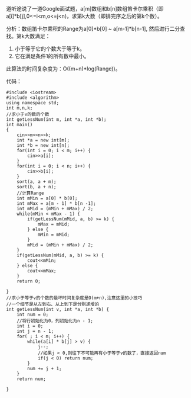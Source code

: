 道听途说了一道Google面试题，a[m]数组和b[n]数组笛卡尔乘积（即a[i]*b[j],0<=i<m,o<=j<n)，求第k大数（即排完序之后的第k个数）。

分析：数组笛卡尔乘积的Range为a[0]*b[0] ~ a[m-1]*b[n-1], 然后进行二分查找。第k大数满足：

1. 小于等于它的个数大于等于k。
2. 它在满足条件1的所有数中最小。

此算法的时间复杂度为：O((m+n)*log(Range))。

代码：

    #include <iostream>
	#include <algorithm>
	using namespace std;
	int m,n,k;
	//求小于v的数的个数
	int getLessNum(int m, int *a, int *b);
	int main()
	{
	    cin>>m>>n>>k;
	    int *a = new int[m];
	    int *b = new int[n];
	    for(int i = 0; i < m; i++) {
	        cin>>a[i];
	    }
	    for(int i = 0; i < n; i++) {
	        cin>>b[i];
	    }
	    sort(a, a + m);
	    sort(b, a + n);
	    //计算Range
	    int mMin = a[0] * b[0];
	    int mMax = a[m - 1] * b[n -1];
	    int mMid = (mMin + mMax) / 2;
	    while(mMin < mMax - 1) {
	        if(getLessNum(mMid, a, b) >= k) {
	            mMax = mMid;
	        } else {
	            mMin = mMid;
	        }
	        mMid = (mMin + mMax) / 2;
	    }
	    if(getLessNum(mMid, a, b) >= k) {
	        cout<<mMin;
	    } else {
	        cout<<mMax;
	    }
	    return 0;
	
	}
	//求小于等于v的个数的最坏时间复杂度是O(m+n),注意这里的小技巧
	//一个细节是从左到右、从上到下是分别递增的
	int getLessNum(int v, int *a, int *b) {
	    int num = 0;
	    //将行初始化为0，列初始化为n - 1;
	    int i = 0;
	    int j = n - 1;
	    for( ; i < m; i++) {
	        while(a[i] * b[j] > v) {
	            j--;
	            //如果j < 0,则往下不可能再有小于等于v的数了，直接返回num
	            if(j < 0) return num;
	        }
	        num += j + 1;
	    }
	    return num;
	
	}

